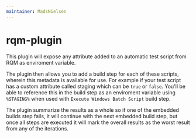 ```yaml
---
maintainer: MadsNielsen
---
```


rqm-plugin
=================

This plugin will expose any attribute added to an automatic test script from RQM as  enviroment variable.

The plugin then allows you to add a build step for each of these scripts, wherein this metadata is available for use. For example if your test script has a custom attribute called staging which can be `true` or `false`. You'll be able to reference this in the build step as an enviroment variable using `%STAGING%` when used with `Execute Windows Batch Script` build step. 

The plugin summarize the results as a whole so if one of the embedded builds step fails, it will continue with the next embedded build step, but once all steps are executed it will mark the overall results as the worst result from any of the iterations. 

